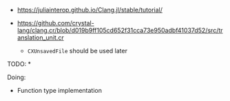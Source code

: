* https://juliainterop.github.io/Clang.jl/stable/tutorial/



* https://github.com/crystal-lang/clang.cr/blob/d019b9ff105cd652f31cca73e950adbf41037d52/src/translation_unit.cr
    * `CXUnsavedFile` should be used later

TODO:
* 

Doing:
* Function type implementation